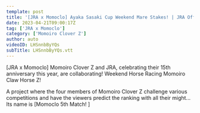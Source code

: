 ```yaml
---
template: post
title: '[JRA x Momoclo] Ayaka Sasaki Cup Weekend Mare Stakes! | JRA Official'
date: 2023-04-21T09:00:17Z
tag: ['JRA x Momoclo']
category: ['Momoiro Clover Z']
author: auto 
videoID: LHSnnbByYQs
subTitle: LHSnnbByYQs.vtt
---
```

[JRA x Momoclo] Momoiro Clover Z and JRA, celebrating their 15th anniversary this year, are collaborating!
Weekend Horse Racing Momoiro Claw Horse Z!

A project where the four members of Momoiro Clover Z challenge various competitions and have the viewers predict the ranking with all their might...
Its name is [Momoclo 5th Match! ]
